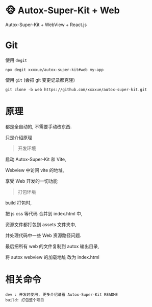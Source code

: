 # 🐵 Autox-Super-Kit + Web

Autox-Super-Kit + WebView + React.js

# Git

使用 `degit`

```
npx degit xxxxue/autox-super-kit#web my-app
```

使用 `git` (会把 git 变更记录都克隆)

```
git clone -b web https://github.com/xxxxue/autox-super-kit.git
```

# 原理

都是全自动的, 不需要手动改东西. 

只是介绍原理
> 开发环境

启动 Autox-Super-Kit 和 Vite,

Webview 中访问 vite 的地址,

享受 Web 开发的一切功能

> 打包环境

build 打包时,

把 js css 等代码 合并到 index.html 中,

资源文件都打包到 assets 文件夹中,

并处理代码中一些 Web 资源路径问题.

最后把所有 web 的文件复制到 autox 输出目录,

将 autox webview 的加载地址 改为 index.html

# 相关命令
```
dev : 开发时使用, 更多介绍请看 Autox-Super-Kit README
build: 打包整个项目
```